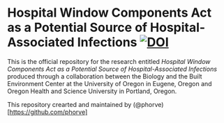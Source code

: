 # Hospital Window Components Act as a Potential Source of Hospital-Associated Infections [![DOI](https://zenodo.org/badge/DOI/10.5281/zenodo.3697370.svg)](https://doi.org/10.5281/zenodo.3697370)

This is the official repository for the research entitled *Hospital Window Components Act as a Potential Source of Hospital-Associated Infections* produced through a collaboration between the Biology and the Built Environment Center at the University of Oregon in Eugene, Oregon and Oregon Health and Science University in Portland, Oregon. 

This repository crearted and maintained by (@phorve)[https://github.com/phorve]
